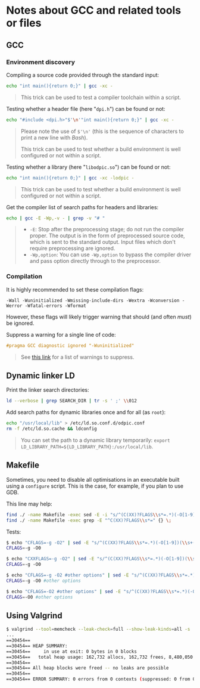 # Notes about GCC and related tools or files

## GCC

### Environment discovery

Compiling a source code provided through the standard input:

```bash
echo "int main(){return 0;}" | gcc -xc -
```

> This trick can be used to test a compiler toolchain within a script.

Testing whether a header file (here "`dpi.h`") can be found or not:

```bash
echo "#include <dpi.h>"$'\n'"int main(){return 0;}" | gcc -xc -
```

> Please note the use of `$'\n'` (this is the sequence of characters to print a new line with _Bash_).
>
> This trick can be used to test whether a build environment is well configured or not within a script.

Testing whether a library (here "`libodpic.so`") can be found or not:

```bash
echo "int main(){return 0;}" | gcc -xc -lodpic -
```

> This trick can be used to test whether a build environment is well configured or not within a script.

Get the compiler list of search paths for headers and libraries:

```bash
echo | gcc -E -Wp,-v - | grep -v "# "
```

> * `-E`: Stop after the preprocessing stage; do not run the compiler proper. The output is in the form of preprocessed source code, which is sent to the standard output. Input files which don't require preprocessing are ignored.
> * `-Wp,option`: You can use `-Wp,option` to bypass the compiler driver and pass option directly through to the preprocessor. 

### Compilation

It is highly recommended to set these compilation flags:

```
-Wall -Wuninitialized -Wmissing-include-dirs -Wextra -Wconversion -Werror -Wfatal-errors -Wformat
```

However, these flags will likely trigger warning that should (and often _must_) be ignored.

Suppress a warning for a single line of code:

```c
#pragma GCC diagnostic ignored "-Wuninitialized"
```

> See [this link](https://gcc.gnu.org/onlinedocs/gcc/Warning-Options.html) for a list of warnings to suppress.

## Dynamic linker LD

Print the linker search directories:

```bash
ld --verbose | grep SEARCH_DIR | tr -s ' ;' \\012
```

Add search paths for dynamic libraries once and for all (as `root`):

```bash
echo "/usr/local/lib" > /etc/ld.so.conf.d/odpic.conf
rm -f /etc/ld.so.cache && ldconfig
```

> You can set the path to a dynamic library temporarily: `export LD_LIBRARY_PATH=${LD_LIBRARY_PATH}:/usr/local/lib`.

## Makefile

Sometimes, you need to disable all optimisations in an executable built using a `configure` script. This is the case, for example, if you plan to use GDB.

This line may help:

```bash
find ./ -name Makefile -exec sed -E -i "s/^(C(XX)?FLAGS\\s*=.*)(-O[1-9])(\\s+(.*))?$/\1-O0\4/" {} \;
find ./ -name Makefile -exec grep -E "^C(XX)?FLAGS\\s*=" {} \;
```

Tests:

```bash
$ echo "CFLAGS=-g -O2" | sed -E "s/^(C(XX)?FLAGS\\s*=.*)(-O[1-9])(\\s+(.*))?$/\1-O0\4/"
CFLAGS=-g -O0

$ echo "CXXFLAGS=-g -O2" | sed -E "s/^(C(XX)?FLAGS\\s*=.*)(-O[1-9])(\\s+(.*))?$/\1-O0\4/"
CFLAGS=-g -O0

$ echo "CFLAGS=-g -O2 #other options" | sed -E "s/^(C(XX)?FLAGS\\s*=.*)(-O[1-9])(\\s+(.*))?$/\1-O0\4/"
CFLAGS=-g -O0 #other options

$ echo "CFLAGS=-O2 #other options" | sed -E "s/^(C(XX)?FLAGS\\s*=.*)(-O[1-9])(\\s+(.*))?$/\1-O0\4/"
CFLAGS=-O0 #other options
```

## Using Valgrind

```bash
$ valgrind --tool=memcheck --leak-check=full --show-leak-kinds=all -s ./bin/program.exe
...
==30454==
==30454== HEAP SUMMARY:
==30454==     in use at exit: 0 bytes in 0 blocks
==30454==   total heap usage: 162,732 allocs, 162,732 frees, 8,480,050 bytes allocated
==30454==
==30454== All heap blocks were freed -- no leaks are possible
==30454==
==30454== ERROR SUMMARY: 0 errors from 0 contexts (suppressed: 0 from 0)
```

